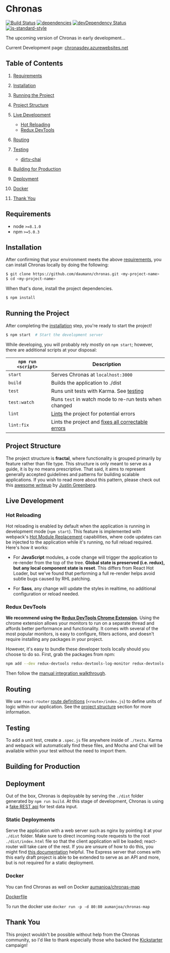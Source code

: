 # Chronas

[![Build Status](https://joausandbox.visualstudio.com/_apis/public/build/definitions/2b7f7236-ef4a-4ee5-9164-a7cb0ad72964/16/badge)](https://joausandbox.visualstudio.com/chronas/_build/index?definitionId=16)
[![dependencies](https://david-dm.org/daumann/chronas.svg)](https://david-dm.org/daumann/chronas)
[![devDependency Status](https://david-dm.org/daumann/chronas/dev-status.svg)](https://david-dm.org/daumann/chronas#info=devDependencies)
[![js-standard-style](https://img.shields.io/badge/code%20style-standard-brightgreen.svg)](http://standardjs.com/)

The upcoming version of Chronas in early development...

Current Development page: [chronasdev.azurewebsites.net](http://chronasdev.azurewebsites.net/)

## Table of Contents
1. [Requirements](#requirements)
1. [Installation](#getting-started)
1. [Running the Project](#running-the-project)
1. [Project Structure](#project-structure)
1. [Live Development](#local-development)
    * [Hot Reloading](#hot-reloading)
    * [Redux DevTools](#redux-devtools)
1. [Routing](#routing)
1. [Testing](#testing)
    * [dirty-chai](#dirty-chai)
1. [Building for Production](#building-for-production)
1. [Deployment](#deployment)
1. [Docker](#Docker)

1. [Thank You](#thank-you)

## Requirements
* node `>=8.1.0`
* npm `>=5.0.3`

## Installation

After confirming that your environment meets the above [requirements](#requirements), you can install Chronas locally by doing the following:

```bash
$ git clone https://github.com/daumann/chronas.git <my-project-name>
$ cd <my-project-name>
```

When that's done, install the project dependencies.

```bash
$ npm install
```

## Running the Project

After completing the [installation](#installation) step, you're ready to start the project!

```bash
$ npm start  # Start the development server
```

While developing, you will probably rely mostly on `npm start`; however, there are additional scripts at your disposal:

|`npm run <script>`    |Description|
|-------------------|-----------|
|`start`            |Serves Chronas at `localhost:3000`|
|`build`            |Builds the application to ./dist|
|`test`             |Runs unit tests with Karma. See [testing](#testing)|
|`test:watch`       |Runs `test` in watch mode to re-run tests when changed|
|`lint`             |[Lints](http://stackoverflow.com/questions/8503559/what-is-linting) the project for potential errors|
|`lint:fix`         |Lints the project and [fixes all correctable errors](http://eslint.org/docs/user-guide/command-line-interface.html#fix)|

## Project Structure

The project structure is **fractal**, where functionality is grouped primarily by feature rather than file type. This structure is only meant to serve as a guide, it is by no means prescriptive. That said, it aims to represent generally accepted guidelines and patterns for building scalable applications. If you wish to read more about this pattern, please check out this [awesome writeup](https://github.com/davezuko/react-redux-starter-kit/wiki/Fractal-Project-Structure) by [Justin Greenberg](https://github.com/justingreenberg).

## Live Development

### Hot Reloading

Hot reloading is enabled by default when the application is running in development mode (`npm start`). This feature is implemented with webpack's [Hot Module Replacement](https://webpack.github.io/docs/hot-module-replacement.html) capabilities, where code updates can be injected to the application while it's running, no full reload required. Here's how it works:

* For **JavaScript** modules, a code change will trigger the application to re-render from the top of the tree. **Global state is preserved (i.e. redux), but any local component state is reset**. This differs from React Hot Loader, but we've found that performing a full re-render helps avoid subtle bugs caused by RHL patching.

* For **Sass**, any change will update the styles in realtime, no additional configuration or reload needed.

### Redux DevTools

**We recommend using the [Redux DevTools Chrome Extension](https://chrome.google.com/webstore/detail/redux-devtools/lmhkpmbekcpmknklioeibfkpmmfibljd).**
Using the chrome extension allows your monitors to run on a separate thread and affords better performance and functionality. It comes with several of the most popular monitors, is easy to configure, filters actions, and doesn't require installing any packages in your project.

However, it's easy to bundle these developer tools locally should you choose to do so. First, grab the packages from npm:

```bash
npm add --dev redux-devtools redux-devtools-log-monitor redux-devtools-dock-monitor
```

Then follow the [manual integration walkthrough](https://github.com/gaearon/redux-devtools/blob/master/docs/Walkthrough.md).

## Routing
We use `react-router` [route definitions](https://github.com/ReactTraining/react-router/blob/v3/docs/API.md#plainroute) (`<route>/index.js`) to define units of logic within our application. See the [project structure](#project-structure) section for more information.

## Testing
To add a unit test, create a `.spec.js` file anywhere inside of `./tests`. Karma and webpack will automatically find these files, and Mocha and Chai will be available within your test without the need to import them.

## Building for Production

## Deployment

Out of the box, Chronas is deployable by serving the `./dist` folder generated by `npm run build`. At this stage of development, Chronas is using a [fake REST api](https://github.com/marmelab/FakeRest) for test data input.

### Static Deployments

Serve the application with a web server such as nginx by pointing it at your `./dist` folder. Make sure to direct incoming route requests to the root `./dist/index.html` file so that the client application will be loaded; react-router will take care of the rest. If you are unsure of how to do this, you might find [this documentation](https://github.com/reactjs/react-router/blob/master/docs/guides/Histories.md#configuring-your-server) helpful. The Express server that comes with this early draft project is able to be extended to serve as an API and more, but is not required for a static deployment.

### Docker

You can find Chronas as well on Docker [aumanjoa/chronas-map](https://hub.docker.com/r/aumanjoa/chronas-map/)

[Dockerfile](https://github.com/daumann/chronas/blob/master/Dockerfile)

To run the docker use ```docker run -p -d 80:80 aumanjoa/chronas-map```


## Thank You

This project wouldn't be possible without help from the Chronas community, so I'd like to thank especially those who backed the [Kickstarter](https://www.kickstarter.com/projects/1152044848/chronas-interactive-history-map-application) campaign!

